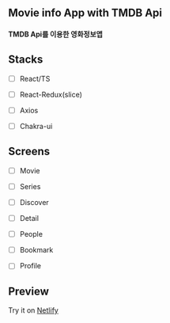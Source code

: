 ## Movie info App with TMDB Api

#### TMDB Api를 이용한 영화정보앱 

## Stacks


- [ ]    React/TS
- [ ]   React-Redux(slice)
- [ ]   Axios
- [ ]   Chakra-ui


## Screens

- [ ] Movie
- [ ] Series
- [ ] Discover 
- [ ] Detail
- [ ] People
- [ ] Bookmark
- [ ] Profile


## Preview
 Try it on [Netlify](https://optimistic-payne-0bd900.netlify.app/)

